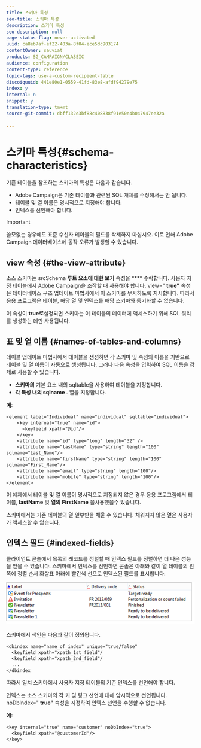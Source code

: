```yaml
---
title: 스키마 특성
seo-title: 스키마 특성
description: 스키마 특성
seo-description: null
page-status-flag: never-activated
uuid: ca8eb7af-ef22-403a-8f04-ece5dc903174
contentOwner: sauviat
products: SG_CAMPAIGN/CLASSIC
audience: configuration
content-type: reference
topic-tags: use-a-custom-recipient-table
discoiquuid: 441e80e1-0559-41fd-83e8-afdf94279e75
index: y
internal: n
snippet: y
translation-type: tm+mt
source-git-commit: dbff132e3bf88c408838f91e50e4b047947ee32a

---
```



# 스키마 특성{#schema-characteristics}

기존 테이블을 참조하는 스키마의 특성은 다음과 같습니다.

* Adobe Campaign은 기존 테이블과 관련된 SQL 개체를 수정해서는 안 됩니다.
* 테이블 및 열 이름은 명시적으로 지정해야 합니다.
* 인덱스를 선언해야 합니다.

>[!IMPORTANT]
>
>쓸모없는 경우에도 표준 수신자 테이블의 필드를 삭제하지 마십시오. 이로 인해 Adobe Campaign 데이터베이스에 동작 오류가 발생할 수 있습니다.

## view 속성 {#the-view-attribute}

소스 스키마는 srcSchema **루트 요소에 대한 보기** 속성을 **** 수락합니다. 사용자 지정 테이블에서 Adobe Campaign을 조작할 때 사용해야 합니다. view=&quot; **true&quot;** 속성은 데이터베이스 구조 업데이트 마법사에서 이 스키마를 무시하도록 지시합니다. 따라서 응용 프로그램은 테이블, 해당 열 및 인덱스를 해당 스키마와 동기화할 수 없습니다.

이 속성이 **true로**&#x200B;설정되면 스키마는 이 테이블의 데이터에 액세스하기 위해 SQL 쿼리를 생성하는 데만 사용됩니다.

## 표 및 열 이름 {#names-of-tables-and-columns}

테이블 업데이트 마법사에서 테이블을 생성하면 각 스키마 및 속성의 이름을 기반으로 테이블 및 열 이름이 자동으로 생성됩니다. 그러나 다음 속성을 입력하여 SQL 이름을 강제로 사용할 수 있습니다.

* **스키마의** 기본 요소 내의 sqltable을 사용하여 테이블을 지정합니다.
* **각 특성 내의 sqlname** . 열을 지정합니다.

**예**:

```
<element label="Individual" name="individual" sqltable="individual">
    <key internal="true" name="id">
      <keyfield xpath="@id"/>
    </key> 
    <attribute name="id" type="long" length="32" />
    <attribute name="lastName" type="string" length="100" sqlname="Last_Name"/>
    <attribute name="firstName" type="string" length="100" sqlname="First_Name"/>
    <attribute name="email" type="string" length="100"/>
    <attribute name="mobile" type="string" length="100"/>
</element>
```

이 예제에서 테이블 및 열 이름이 명시적으로 지정되지 않은 경우 응용 프로그램에서 테이블, **lastName** 및 **열의** **FirstName** 을사용했을수 있습니다.

스키마에서는 기존 테이블의 열 일부만을 채울 수 있습니다. 채워지지 않은 열은 사용자가 액세스할 수 없습니다.

## 인덱스 필드 {#indexed-fields}

클라이언트 콘솔에서 목록의 레코드를 정렬할 때 인덱스 필드를 정렬하면 더 나은 성능을 얻을 수 있습니다. 스키마에서 인덱스를 선언하면 콘솔은 아래와 같이 열 레이블의 왼쪽에 정렬 순서 화살표 아래에 빨간색 선으로 인덱스된 필드를 표시합니다.

![](assets/s_ncs_integration_mapping_index.png)

스키마에서 색인은 다음과 같이 정의됩니다.

```
<dbindex name="name_of_index" unique="true/false"
  <keyfield xpath="xpath_1st_field"/
  <keyfield xpath="xpath_2nd_field"/
  ...
</dbindex
```

따라서 일치 스키마에서 사용자 지정 테이블의 기존 인덱스를 선언해야 합니다.

인덱스는 소스 스키마의 각 키 및 링크 선언에 대해 암시적으로 선언됩니다. noDbIndex=&quot; **true&quot;** 속성을 지정하여 인덱스 선언을 수행할 수 없습니다.

**예**:

```
<key internal="true" name="customer" noDbIndex="true">
  <keyfield xpath="@customerId"/>
</key>
```


